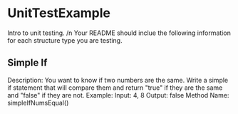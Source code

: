 # UnitTestExample
Intro to unit testing. /n
Your README should inclue the following information for each structure type you are testing.
## Simple If
Description: You want to know if two numbers are the same.  Write a simple if statement that will compare them and return "true" 
if they are the same and "false" if they are not.
Example:  Input:  4, 8   Output: false
Method Name: simpleIfNumsEqual()
